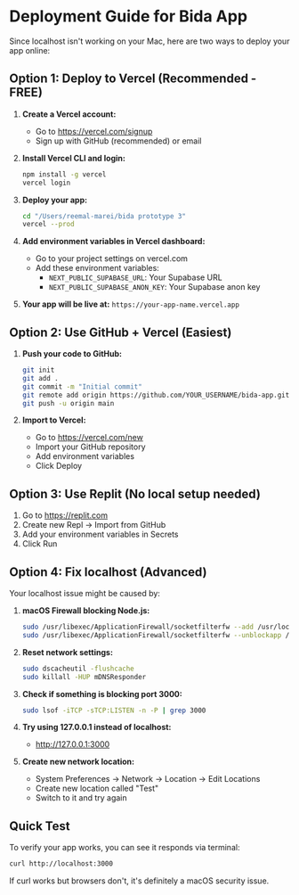 # Deployment Guide for Bida App

Since localhost isn't working on your Mac, here are two ways to deploy your app online:

## Option 1: Deploy to Vercel (Recommended - FREE)

1. **Create a Vercel account:**
   - Go to https://vercel.com/signup
   - Sign up with GitHub (recommended) or email

2. **Install Vercel CLI and login:**
   ```bash
   npm install -g vercel
   vercel login
   ```

3. **Deploy your app:**
   ```bash
   cd "/Users/reemal-marei/bida prototype 3"
   vercel --prod
   ```

4. **Add environment variables in Vercel dashboard:**
   - Go to your project settings on vercel.com
   - Add these environment variables:
     - `NEXT_PUBLIC_SUPABASE_URL`: Your Supabase URL
     - `NEXT_PUBLIC_SUPABASE_ANON_KEY`: Your Supabase anon key

5. **Your app will be live at:** `https://your-app-name.vercel.app`

## Option 2: Use GitHub + Vercel (Easiest)

1. **Push your code to GitHub:**
   ```bash
   git init
   git add .
   git commit -m "Initial commit"
   git remote add origin https://github.com/YOUR_USERNAME/bida-app.git
   git push -u origin main
   ```

2. **Import to Vercel:**
   - Go to https://vercel.com/new
   - Import your GitHub repository
   - Add environment variables
   - Click Deploy

## Option 3: Use Replit (No local setup needed)

1. Go to https://replit.com
2. Create new Repl → Import from GitHub
3. Add your environment variables in Secrets
4. Click Run

## Option 4: Fix localhost (Advanced)

Your localhost issue might be caused by:

1. **macOS Firewall blocking Node.js:**
   ```bash
   sudo /usr/libexec/ApplicationFirewall/socketfilterfw --add /usr/local/bin/node
   sudo /usr/libexec/ApplicationFirewall/socketfilterfw --unblockapp /usr/local/bin/node
   ```

2. **Reset network settings:**
   ```bash
   sudo dscacheutil -flushcache
   sudo killall -HUP mDNSResponder
   ```

3. **Check if something is blocking port 3000:**
   ```bash
   sudo lsof -iTCP -sTCP:LISTEN -n -P | grep 3000
   ```

4. **Try using 127.0.0.1 instead of localhost:**
   - http://127.0.0.1:3000

5. **Create new network location:**
   - System Preferences → Network → Location → Edit Locations
   - Create new location called "Test"
   - Switch to it and try again

## Quick Test

To verify your app works, you can see it responds via terminal:
```bash
curl http://localhost:3000
```

If curl works but browsers don't, it's definitely a macOS security issue.